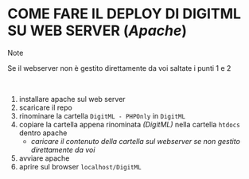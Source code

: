 # COME FARE IL DEPLOY DI **DIGITML** SU WEB SERVER (*Apache*)

> [!NOTE]  
> Se il webserver non è gestito direttamente da voi saltate i punti 1 e 2

<br>

1. installare apache sul web server
2. scaricare il repo
3. rinominare la cartella `DigitML - PHPOnly` in `DigitML`
4. copiare la cartella appena rinominata *(DigitML)* nella cartella `htdocs` dentro apache
   * *caricare il contenuto della cartella sul webserver se non gestito direttamente da voi*
6. avviare apache
7. aprire sul browser `localhost/DigitML`
